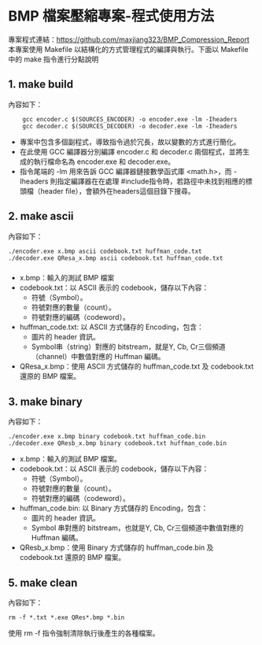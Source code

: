 # BMP 檔案壓縮專案-程式使用方法
專案程式連結：https://github.com/maxjiang323/BMP_Compression_Report
本專案使用 Makefile 以結構化的方式管理程式的編譯與執行。下面以 Makefile 中的 make 指令進行分點說明

## 1. make build
內容如下：
```
    gcc encoder.c $(SOURCES_ENCODER) -o encoder.exe -lm -Iheaders
    gcc decoder.c $(SOURCES_DECODER) -o decoder.exe -lm -Iheaders
```
- 專案中包含多個副程式，導致指令過於冗長，故以變數的方式進行簡化。
- 在此使用 GCC 編譯器分別編譯 encoder.c 和 decoder.c 兩個程式，並將生成的執行檔命名為 encoder.exe 和 decoder.exe。
- 指令尾端的 -lm 用來告訴 GCC 編譯器鏈接數學函式庫 <math.h>，而 -Iheaders 則指定編譯器在在處理 #include指令時，若路徑中未找到相應的標頭檔（header file），會額外在headers這個目錄下搜尋。

## 2. make ascii
內容如下：
```  
./encoder.exe x.bmp ascii codebook.txt huffman_code.txt
./decoder.exe QResa_x.bmp ascii codebook.txt huffman_code.txt
```
###
- x.bmp：輸入的測試 BMP 檔案
- codebook.txt：以 ASCII 表示的 codebook，儲存以下內容：
    - 符號（Symbol）。
    - 符號對應的數量（count）。
    - 符號對應的編碼（codeword）。
- huffman_code.txt: 以 ASCII 方式儲存的 Encoding，包含：
    - 圖片的 header 資訊。
    - Symbol串（string）對應的 bitstream，就是Y, Cb, Cr三個頻道（channel）中數值對應的 Huffman 編碼。
- QResa_x.bmp：使用 ASCII 方式儲存的 huffman_code.txt 及    codebook.txt 還原的 BMP 檔案。

## 3. make binary
內容如下：
```
./encoder.exe x.bmp binary codebook.txt huffman_code.bin
./decoder.exe QResb_x.bmp binary codebook.txt huffman_code.bin
```
- x.bmp：輸入的測試 BMP 檔案。
- codebook.txt：以 ASCII 表示的 codebook，儲存以下內容：
    - 符號（Symbol）。
    - 符號對應的數量（count）。
    - 符號對應的編碼（codeword）。
- huffman_code.bin: 以 Binary 方式儲存的 Encoding，包含：
    - 圖片的 header 資訊。
    - Symbol 串對應的 bitstream，也就是Y, Cb, Cr三個頻道中數值對應的 Huffman 編碼。
- QResb_x.bmp：使用 Binary 方式儲存的 huffman_code.bin 及  codebook.txt 還原的 BMP 檔案。


## 5. make clean
內容如下：
```
rm -f *.txt *.exe QRes*.bmp *.bin
```
使用 rm -f 指令強制清除執行後產生的各種檔案。

